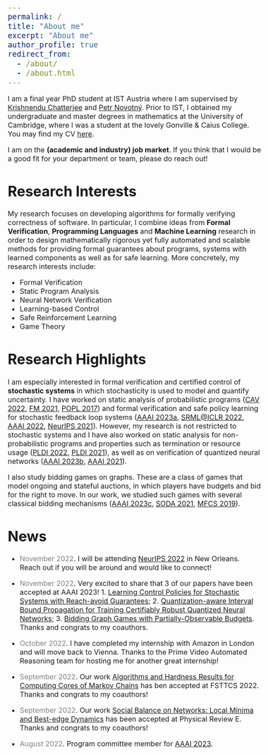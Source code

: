 ```yaml
---
permalink: /
title: "About me"
excerpt: "About me"
author_profile: true
redirect_from: 
  - /about/
  - /about.html
---
```


<style type="text/css">

body, td {
   font-size: 16px;
}
code.r{
  font-size: 20px;
}
pre {
  font-size: 20px
}
</style>

I am a final year PhD student at IST Austria where I am supervised by [Krishnendu Chatterjee](https://pub.ist.ac.at/~kchatterjee/) and [Petr Novotný](https://www.fi.muni.cz/~xnovot18/). Prior to IST, I obtained my undergraduate and master degrees in mathematics at the University of Cambridge, where I was a student at the lovely Gonville & Caius College. You may find my CV  [here](CV_Zikelic.pdf).

I am on the **(academic and industry) job market**. If you think that I would be a good fit for your department or team, please do reach out!

<!--My research focuses on developing algorithms for formally verifying correctness of software and for control with safety guarantees. Software is used in virtually all aspects of everyday life, and software systems are becoming ever more complex. Due to this high complexity, automated approaches are necessary to check that software is correct. Another domain in which formal guarantees are critical are systems with learned components. Recent years have seen tremendous success of machine learning and there is a natural aspiration to use machine learning in safety-critical applications such as autonomous driving or healthcare. Being able to provide formal safety guarantees in such systems is fundamental, since unsafe behavior can lead to catastrophic consequences.-->

# Research Interests

My research focuses on developing algorithms for formally verifying correctness of software. In particular, I combine ideas from **Formal Verification**, **Programming Languages** and **Machine Learning** research in order to design mathematically rigorous yet fully automated and scalable methods for providing formal guarantees about programs, systems with learned components as well as for safe learning. More concretely, my research interests include:
- Formal Verification
- Static Program Analysis
- Neural Network Verification
- Learning-based Control
- Safe Reinforcement Learning
- Game Theory

# Research Highlights

I am especially interested in formal verification and certified control of **stochastic systems** in which stochasticity is used to model and quantify uncertainty. I have worked on static analysis of probabilistic programs ([CAV 2022](https://link.springer.com/chapter/10.1007/978-3-031-13185-1_4), [FM 2021](https://link.springer.com/chapter/10.1007/978-3-030-90870-6_33), [POPL 2017](https://dl.acm.org/doi/10.1145/3009837.3009873)) and formal verification and safe policy learning for stochastic feedback loop systems ([AAAI 2023a](https://arxiv.org/abs/2210.05308), [SRML@ICLR 2022](https://arxiv.org/abs/2205.11991), [AAAI 2022](https://arxiv.org/abs/2112.09495), [NeurIPS 2021](https://proceedings.neurips.cc/paper/2021/hash/544defa9fddff50c53b71c43e0da72be-Abstract.html)). However, my research is not restricted to stochastic systems and I have also worked on static analysis for non-probabilistic programs and properties such as termination or resource usage ([PLDI 2022](https://dl.acm.org/doi/abs/10.1145/3519939.3523435), [PLDI 2021](https://dl.acm.org/doi/10.1145/3453483.3454093)), as well as on verification of quantized neural networks ([AAAI 2023b](https://arxiv.org/abs/2211.16187), [AAAI 2021](https://ojs.aaai.org/index.php/AAAI/article/view/16496)).

I also study bidding games on graphs. These are a class of games that model ongoing and stateful auctions, in which players have budgets and bid for the right to move. In our work, we studied such games with several classical bidding mechanisms ([AAAI 2023c](https://arxiv.org/abs/2211.13626), [SODA 2021](https://epubs.siam.org/doi/10.1137/1.9781611976465.38), [MFCS 2019](https://drops.dagstuhl.de/opus/volltexte/2019/10955/)).

# News

* <span style="color:grey">November 2022</span>\. I will be attending [NeurIPS 2022](https://nips.cc/) in New Orleans. Reach out if you will be around and would like to connect!

* <span style="color:grey">November 2022</span>\. Very excited to share that 3 of our papers have been accepted at AAAI 2023! 1. [Learning Control Policies for Stochastic Systems with Reach-avoid Guarantees](https://arxiv.org/abs/2210.05308); 2. [Quantization-aware Interval Bound Propagation for Training Certifiably Robust Quantized Neural Networks](https://arxiv.org/abs/2211.16187); 3. [Bidding Graph Games with Partially-Observable Budgets](https://arxiv.org/abs/2211.13626). Thanks and congrats to my coauthors.

* <span style="color:grey">October 2022</span>\. I have completed my internship with Amazon in London and will move back to Vienna. Thanks to the Prime Video Automated Reasoning team for hosting me for another great internship!

* <span style="color:grey">September 2022</span>\. Our work [Algorithms and Hardness Results for Computing Cores of Markov Chains](https://hal.archives-ouvertes.fr/hal-03808158/) has ben accepted at FSTTCS 2022. Thanks and congrats to my coauthors!

* <span style="color:grey">September 2022</span>\. Our work [Social Balance on Networks: Local Minima and Best-edge Dynamics](https://arxiv.org/abs/2210.02394) has been accepted at Physical Review E. Thanks and congrats to my coauthors!

* <span style="color:grey">August 2022</span>\. Program committee member for [AAAI 2023](https://aaai.org/Conferences/AAAI-23/).